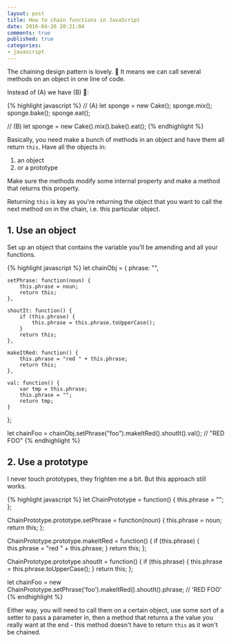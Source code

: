 ```yaml
---
layout: post
title: How to chain functions in JavaScript
date: 2016-04-26 20:21:04
comments: true
published: true
categories:
- javascript
---
```


The chaining design pattern is lovely. :sunrise: It means we can call several methods on an object in one line of code.

Instead of (A) we have (B) :cake::

{% highlight javascript %}
// (A)
let sponge = new Cake();
sponge.mix();
sponge.bake();
sponge.eat();

// (B)
let sponge = new Cake().mix().bake().eat();
{% endhighlight %}

Basically, you need make a bunch of methods in an object and have them all return `this`. Have all the objects in:

1. an object
2. or a prototype

Make sure the methods modify some internal property and make a method that returns this property.

Returning `this` is key as you're returning the object that you want to call the next method on in the chain, i.e. this particular object.

## 1. Use an object

Set up an object that contains the variable you'll be amending and all your functions.

{% highlight javascript %}
let chainObj = {
    phrase: "",

    setPhrase: function(noun) {
        this.phrase = noun;
        return this;
    },

    shoutIt: function() {
        if (this.phrase) {
            this.phrase = this.phrase.toUpperCase();
        }
        return this;
    },

    makeItRed: function() {
        this.phrase = "red " + this.phrase;
        return this;
    },

    val: function() {
        var tmp = this.phrase;
        this.phrase = "";
        return tmp;
    }
};

let chainFoo = chainObj.setPhrase("foo").makeItRed().shoutIt().val();
// "RED FOO"
{% endhighlight %}

## 2. Use a prototype

I never touch prototypes, they frighten me a bit. But this approach still works.

{% highlight javascript %}
let ChainPrototype = function() {
    this.phrase = "";
};

ChainPrototype.prototype.setPhrase = function(noun) {
    this.phrase = noun;
    return this;
};

ChainPrototype.prototype.makeItRed = function() {
    if (this.phrase) {
        this.phrase = "red " + this.phrase;
    }
    return this;
};

ChainPrototype.prototype.shoutIt = function() {
    if (this.phrase) {
        this.phrase = this.phrase.toUpperCase();
    }
    return this;
};

let chainFoo = new ChainPrototype.setPhrase('foo').makeItRed().shoutIt().phrase;
// 'RED FOO'
{% endhighlight %}

Either way, you will need to call them on a certain object, use some sort of a setter to pass a parameter in, then a method that returns a the value you really want at the end - this method doesn't have to return `this` as it won't be chained.
